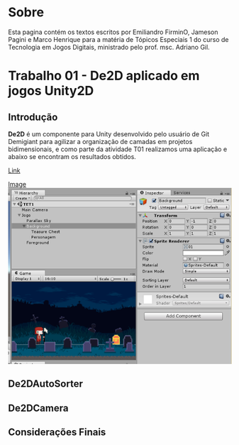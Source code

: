 # Sobre

Esta pagina contém os textos escritos por Emiliandro FirminO, Jameson Pagini e Marco Henrique para a matéria de Tópicos Especiais 1 do curso de Tecnologia em Jogos Digitais, ministrado pelo prof. msc. Adriano Gil.

# Trabalho 01 - De2D aplicado em jogos Unity2D

## **Introdução**
**De2D** é um componente para Unity desenvolvido pelo usuário de Git Demigiant para agilizar a organização de camadas em projetos bidimensionais, e como parte da atividade T01 realizamos uma aplicação e abaixo se encontram os resultados obtidos.

[Link]()

[Image](TE01Screenshots/TET1.png)
![Aplicacao](TE01Screenshots/TET1-01.PNG "Aplicação desenvolvida")


## **De2DAutoSorter**

## **De2DCamera**

## **Considerações Finais**
